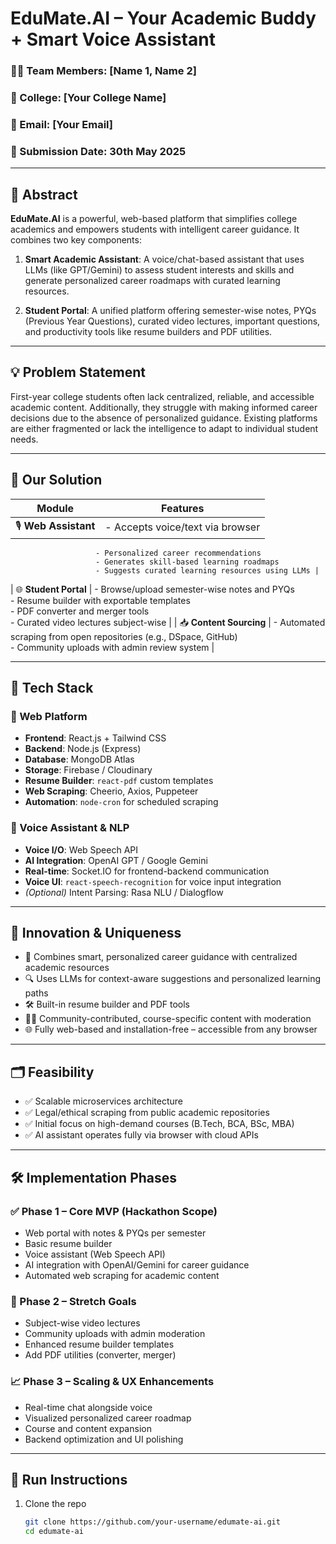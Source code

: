 # EduMate.AI – Your Academic Buddy + Smart Voice Assistant

### 👨‍💻 Team Members: [Name 1, Name 2]  
### 🏫 College: [Your College Name]  
### 📧 Email: [Your Email]  
### 📅 Submission Date: 30th May 2025

---

## 🚀 Abstract

**EduMate.AI** is a powerful, web-based platform that simplifies college academics and empowers students with intelligent career guidance. It combines two key components:

1. **Smart Academic Assistant**: A voice/chat-based assistant that uses LLMs (like GPT/Gemini) to assess student interests and skills and generate personalized career roadmaps with curated learning resources.

2. **Student Portal**: A unified platform offering semester-wise notes, PYQs (Previous Year Questions), curated video lectures, important questions, and productivity tools like resume builders and PDF utilities.

---

## 💡 Problem Statement

First-year college students often lack centralized, reliable, and accessible academic content. Additionally, they struggle with making informed career decisions due to the absence of personalized guidance. Existing platforms are either fragmented or lack the intelligence to adapt to individual student needs.

---

## 🎯 Our Solution

| Module              | Features |
|---------------------|----------|
| 🎙 **Web Assistant** | - Accepts voice/text via browser  
                       - Personalized career recommendations  
                       - Generates skill-based learning roadmaps  
                       - Suggests curated learning resources using LLMs |
| 🌐 **Student Portal** | - Browse/upload semester-wise notes and PYQs  
                        - Resume builder with exportable templates  
                        - PDF converter and merger tools  
                        - Curated video lectures subject-wise |
| 📥 **Content Sourcing** | - Automated scraping from open repositories (e.g., DSpace, GitHub)  
                          - Community uploads with admin review system |

---

## 🧰 Tech Stack

### 🔹 Web Platform
- **Frontend**: React.js + Tailwind CSS  
- **Backend**: Node.js (Express)  
- **Database**: MongoDB Atlas  
- **Storage**: Firebase / Cloudinary  
- **Resume Builder**: `react-pdf` custom templates  
- **Web Scraping**: Cheerio, Axios, Puppeteer  
- **Automation**: `node-cron` for scheduled scraping

### 🔹 Voice Assistant & NLP
- **Voice I/O**: Web Speech API  
- **AI Integration**: OpenAI GPT / Google Gemini  
- **Real-time**: Socket.IO for frontend-backend communication  
- **Voice UI**: `react-speech-recognition` for voice input integration  
- *(Optional)* Intent Parsing: Rasa NLU / Dialogflow

---

## 📌 Innovation & Uniqueness

- 🧠 Combines smart, personalized career guidance with centralized academic resources  
- 🔍 Uses LLMs for context-aware suggestions and personalized learning paths  
- 🛠 Built-in resume builder and PDF tools  
- 🧑‍🎓 Community-contributed, course-specific content with moderation  
- 🌐 Fully web-based and installation-free – accessible from any browser

---

## 🗂 Feasibility

- ✅ Scalable microservices architecture  
- ✅ Legal/ethical scraping from public academic repositories  
- ✅ Initial focus on high-demand courses (B.Tech, BCA, BSc, MBA)  
- ✅ AI assistant operates fully via browser with cloud APIs

---

## 🛠 Implementation Phases

### ✅ Phase 1 – Core MVP (Hackathon Scope)
- Web portal with notes & PYQs per semester  
- Basic resume builder  
- Voice assistant (Web Speech API)  
- AI integration with OpenAI/Gemini for career guidance  
- Automated web scraping for academic content

### 🚀 Phase 2 – Stretch Goals
- Subject-wise video lectures  
- Community uploads with admin moderation  
- Enhanced resume builder templates  
- Add PDF utilities (converter, merger)

### 📈 Phase 3 – Scaling & UX Enhancements
- Real-time chat alongside voice  
- Visualized personalized career roadmap  
- Course and content expansion  
- Backend optimization and UI polishing

---

## 🧪 Run Instructions

1. Clone the repo  
   ```bash
   git clone https://github.com/your-username/edumate-ai.git
   cd edumate-ai
